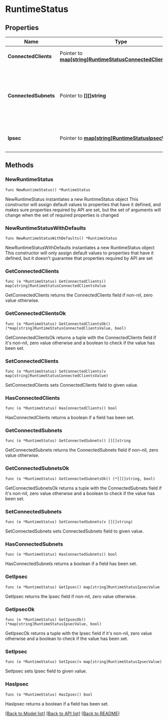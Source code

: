 # RuntimeStatus

## Properties

Name | Type | Description | Notes
------------ | ------------- | ------------- | -------------
**ConnectedClients** | Pointer to [**map[string]RuntimeStatusConnectedClientsValue**](RuntimeStatusConnectedClientsValue.md) | clients keyed by ip address | [optional] 
**ConnectedSubnets** | Pointer to **[][]string** | Array of arrays with each element of length 2 representing [network, subnet mask] | [optional] 
**Ipsec** | Pointer to [**map[string]RuntimeStatusIpsecValue**](RuntimeStatusIpsecValue.md) | IPSEC tunnels keyed by tunnel ID | [optional] 

## Methods

### NewRuntimeStatus

`func NewRuntimeStatus() *RuntimeStatus`

NewRuntimeStatus instantiates a new RuntimeStatus object
This constructor will assign default values to properties that have it defined,
and makes sure properties required by API are set, but the set of arguments
will change when the set of required properties is changed

### NewRuntimeStatusWithDefaults

`func NewRuntimeStatusWithDefaults() *RuntimeStatus`

NewRuntimeStatusWithDefaults instantiates a new RuntimeStatus object
This constructor will only assign default values to properties that have it defined,
but it doesn't guarantee that properties required by API are set

### GetConnectedClients

`func (o *RuntimeStatus) GetConnectedClients() map[string]RuntimeStatusConnectedClientsValue`

GetConnectedClients returns the ConnectedClients field if non-nil, zero value otherwise.

### GetConnectedClientsOk

`func (o *RuntimeStatus) GetConnectedClientsOk() (*map[string]RuntimeStatusConnectedClientsValue, bool)`

GetConnectedClientsOk returns a tuple with the ConnectedClients field if it's non-nil, zero value otherwise
and a boolean to check if the value has been set.

### SetConnectedClients

`func (o *RuntimeStatus) SetConnectedClients(v map[string]RuntimeStatusConnectedClientsValue)`

SetConnectedClients sets ConnectedClients field to given value.

### HasConnectedClients

`func (o *RuntimeStatus) HasConnectedClients() bool`

HasConnectedClients returns a boolean if a field has been set.

### GetConnectedSubnets

`func (o *RuntimeStatus) GetConnectedSubnets() [][]string`

GetConnectedSubnets returns the ConnectedSubnets field if non-nil, zero value otherwise.

### GetConnectedSubnetsOk

`func (o *RuntimeStatus) GetConnectedSubnetsOk() (*[][]string, bool)`

GetConnectedSubnetsOk returns a tuple with the ConnectedSubnets field if it's non-nil, zero value otherwise
and a boolean to check if the value has been set.

### SetConnectedSubnets

`func (o *RuntimeStatus) SetConnectedSubnets(v [][]string)`

SetConnectedSubnets sets ConnectedSubnets field to given value.

### HasConnectedSubnets

`func (o *RuntimeStatus) HasConnectedSubnets() bool`

HasConnectedSubnets returns a boolean if a field has been set.

### GetIpsec

`func (o *RuntimeStatus) GetIpsec() map[string]RuntimeStatusIpsecValue`

GetIpsec returns the Ipsec field if non-nil, zero value otherwise.

### GetIpsecOk

`func (o *RuntimeStatus) GetIpsecOk() (*map[string]RuntimeStatusIpsecValue, bool)`

GetIpsecOk returns a tuple with the Ipsec field if it's non-nil, zero value otherwise
and a boolean to check if the value has been set.

### SetIpsec

`func (o *RuntimeStatus) SetIpsec(v map[string]RuntimeStatusIpsecValue)`

SetIpsec sets Ipsec field to given value.

### HasIpsec

`func (o *RuntimeStatus) HasIpsec() bool`

HasIpsec returns a boolean if a field has been set.


[[Back to Model list]](../README.md#documentation-for-models) [[Back to API list]](../README.md#documentation-for-api-endpoints) [[Back to README]](../README.md)



